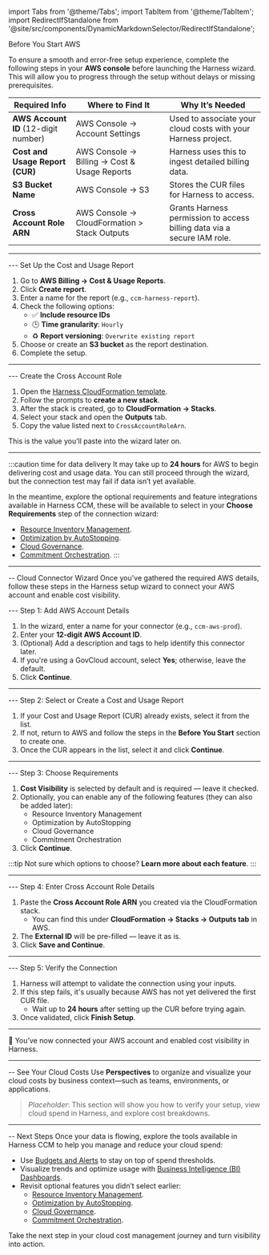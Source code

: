 import Tabs from '@theme/Tabs';
import TabItem from '@theme/TabItem';
import RedirectIfStandalone from '@site/src/components/DynamicMarkdownSelector/RedirectIfStandalone';


Before You Start AWS

To ensure a smooth and error-free setup experience, complete the following steps in your **AWS console** before launching the Harness wizard. This will allow you to progress through the setup without delays or missing prerequisites.

| Required Info                     | Where to Find It | Why It’s Needed |
|----------------------------------|------------------|-----------------|
| **AWS Account ID** (12-digit number) | AWS Console → Account Settings | Used to associate your cloud costs with your Harness project. |
| **Cost and Usage Report (CUR)**  | AWS Console → Billing → Cost & Usage Reports | Harness uses this to ingest detailed billing data. |
| **S3 Bucket Name**               | AWS Console → S3 | Stores the CUR files for Harness to access. |
| **Cross Account Role ARN**       | AWS Console → CloudFormation > Stack Outputs | Grants Harness permission to access billing data via a secure IAM role. |

---

--- Set Up the Cost and Usage Report
1. Go to **AWS Billing → Cost & Usage Reports**.
2. Click **Create report**.
3. Enter a name for the report (e.g., `ccm-harness-report`).
4. Check the following options:
   - ✅ **Include resource IDs**
   - 🕒 **Time granularity**: `Hourly`
   - ♻️ **Report versioning**: `Overwrite existing report`
5. Choose or create an **S3 bucket** as the report destination.
6. Complete the setup.

---

--- Create the Cross Account Role

1. Open the [Harness CloudFormation template](https://console.aws.amazon.com/cloudformation/home).
2. Follow the prompts to **create a new stack**.
3. After the stack is created, go to **CloudFormation → Stacks**.
4. Select your stack and open the **Outputs** tab.
5. Copy the value listed next to `CrossAccountRoleArn`.

This is the value you’ll paste into the wizard later on.

---

:::caution time for data delivery
It may take up to **24 hours** for AWS to begin delivering cost and usage data. You can still proceed through the wizard, but the connection test may fail if data isn’t yet available.

In the meantime, explore the optional requirements and feature integrations available in Harness CCM, these will be available to select in your **Choose Requirements** step of the connection wizard:

  - [Resource Inventory Management](/docs/cloud-cost-management/use-ccm-cost-reporting/use-ccm-dashboards/view-aws-ec-2-inventory-cost-dashboard/).
  - [Optimization by AutoStopping](/docs/cloud-cost-management/use-ccm-cost-optimization/optimize-cloud-costs-with-intelligent-cloud-auto-stopping-rules/getting-started).
  - [Cloud Governance](/docs/cloud-cost-management/use-ccm-cost-governance/asset-governance/asset-governance).
  - [Commitment Orchestration](/docs/category/commitment-orchestrator).
:::


---

-- Cloud Connector Wizard
Once you've gathered the required AWS details, follow these steps in the Harness setup wizard to connect your AWS account and enable cost visibility.

<Tabs>
<TabItem value="Interactive Guide" label="Interactive Guide">
<DocVideo src="https://app.tango.us/app/embed/f48937b7-996f-45f1-9fd9-b387d2570561?skipCover=false&defaultListView=false&skipBranding=false&makeViewOnly=true&hideAuthorAndDetails=true" title="Add AWS Cloud Cost Connector in Harness" />
</TabItem>
<TabItem value="Step-by-Step" label="Step-by-Step">

--- Step 1: Add AWS Account Details
1. In the wizard, enter a name for your connector (e.g., `ccm-aws-prod`).
2. Enter your **12-digit AWS Account ID**.
3. (Optional) Add a description and tags to help identify this connector later.
4. If you're using a GovCloud account, select **Yes**; otherwise, leave the default.
5. Click **Continue**.

---

--- Step 2: Select or Create a Cost and Usage Report
1. If your Cost and Usage Report (CUR) already exists, select it from the list.
2. If not, return to AWS and follow the steps in the **Before You Start** section to create one.
3. Once the CUR appears in the list, select it and click **Continue**.

---

--- Step 3: Choose Requirements
1. **Cost Visibility** is selected by default and is required — leave it checked.
2. Optionally, you can enable any of the following features (they can also be added later):
   - Resource Inventory Management
   - Optimization by AutoStopping
   - Cloud Governance
   - Commitment Orchestration
3. Click **Continue**.

:::tip
Not sure which options to choose? **Learn more about each feature**.
:::

---

--- Step 4: Enter Cross Account Role Details
1. Paste the **Cross Account Role ARN** you created via the CloudFormation stack.
   - You can find this under **CloudFormation → Stacks → Outputs tab** in AWS.
2. The **External ID** will be pre-filled — leave it as is.
3. Click **Save and Continue**.

---

--- Step 5: Verify the Connection
1. Harness will attempt to validate the connection using your inputs.
2. If this step fails, it's usually because AWS has not yet delivered the first CUR file.
   - Wait up to **24 hours** after setting up the CUR before trying again.
3. Once validated, click **Finish Setup**.

---

🎉 You’ve now connected your AWS account and enabled cost visibility in Harness.
</TabItem>
</Tabs>

---

-- See Your Cloud Costs
Use **Perspectives** to organize and visualize your cloud costs by business context—such as teams, environments, or applications.
> _Placeholder_: This section will show you how to verify your setup, view cloud spend in Harness, and explore cost breakdowns.

---

-- Next Steps
Once your data is flowing, explore the tools available in Harness CCM to help you manage and reduce your cloud spend:

- Use [Budgets and Alerts](/docs/cloud-cost-management/use-ccm-cost-governance/ccm-budgets/create-a-budget) to stay on top of spend thresholds.
- Visualize trends and optimize usage with [Business Intelligence (BI) Dashboards](/docs/cloud-cost-management/use-ccm-cost-reporting/use-ccm-dashboards/access-ccm-dashboards).
- Revisit optional features you didn’t select earlier:
  - [Resource Inventory Management](/docs/cloud-cost-management/use-ccm-cost-reporting/use-ccm-dashboards/view-aws-ec-2-inventory-cost-dashboard/).
  - [Optimization by AutoStopping](/docs/cloud-cost-management/use-ccm-cost-optimization/optimize-cloud-costs-with-intelligent-cloud-auto-stopping-rules/getting-started).
  - [Cloud Governance](/docs/cloud-cost-management/use-ccm-cost-governance/asset-governance/asset-governance).
  - [Commitment Orchestration](/docs/category/commitment-orchestrator).

Take the next step in your cloud cost management journey and turn visibility into action.